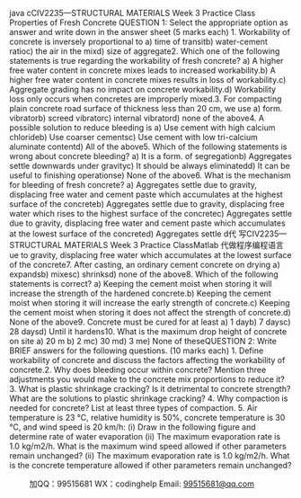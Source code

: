 java cCIV2235—STRUCTURAL MATERIALS Week 3 Practice Class Properties of Fresh Concrete QUESTION 1: Select the appropriate option as answer and write down in the answer sheet (5 marks each) 1. Workability of concrete is inversely proportional to a)   time of transitb)   water-cement ratioc)   the air in the mixd)   size of aggregate2. Which one of the following statements is true regarding the workability of fresh concrete? a)   A higher free water content in concrete mixes leads to increased workability.b)   A higher free water content in concrete mixes results in loss of workability.c)   Aggregate grading has no impact on concrete workability.d)   Workability loss only occurs when concretes are improperly mixed.3. For compacting plain concrete road surface of thickness less than 20 cm, we use a)   form. vibratorb)   screed vibratorc)   internal vibratord)   none of the above4. A possible solution to reduce bleeding is  a)   Use cement with high calcium chlorideb)   Use coarser cementsc)   Use cement with low tri-calcium aluminate contentd)   All of the above5. Which of the following statements is wrong about concrete bleeding?  a)   It is a form. of segregationb)   Aggregates settle downwards under gravityc)   It should be always eliminatedd)   It can be useful to finishing operationse)   None of the above6. What is the mechanism for bleeding of   fresh concrete? a)   Aggregates settle due to gravity, displacing free water and cement paste which accumulates at the highest surface   of the concreteb)   Aggregates settle due to gravity, displacing free water which rises to the highest surface of the concretec)   Aggregates settle due to gravity, displacing free water and cement paste which accumulates at the lowest surface   of the concreted)   Aggregates settle d代 写CIV2235—STRUCTURAL MATERIALS Week 3 Practice ClassMatlab
代做程序编程语言ue to gravity, displacing free water which accumulates at the lowest surface   of the concrete7. After casting, an ordinary cement concrete on drying a)   expandsb)   mixesc)   shrinksd)   none of the above8. Which of the following statements is correct?  a)   Keeping the cement moist when storing it will increase the strength of the hardened concrete.b)   Keeping the cement moist when storing it will increase the early strength of concrete.c)   Keeping the cement moist when storing it does not affect the strength of concrete.d)   None of the above9. Concrete must be cured for at least  a)   1 dayb)   7 daysc)   28 daysd)   Until it hardens10. What is the maximum drop height of concrete on site a)   20 m b)   2 mc)   30 md)   3 me)   None of theseQUESTION 2: Write BRIEF answers for the following questions. (10 marks each) 1. Define workability of concrete and discuss the factors affecting the workability of concrete.2. Why does bleeding occur within concrete? Mention three adjustments you would make to the concrete mix proportions to reduce it?
3. What is plastic shrinkage cracking? Is it detrimental to concrete strength? What are the solutions to plastic shrinkage cracking?
4. Why compaction is needed for concrete? List at least three types of compaction.
5. Air temperature is 23 °C, relative humidity is 50%, concrete temperature is 30 °C, and wind speed is 20 km/h:
(i) Draw in the following figure and determine rate of water evaporation
(ii) The maximum evaporation rate is 1.0 kg/m2/h. What is the maximum wind speed allowed if other parameters remain unchanged?
(ii) The maximum evaporation rate is 1.0 kg/m2/h. What is the concrete temperature allowed if other parameters remain unchanged?


         
加QQ：99515681  WX：codinghelp  Email: 99515681@qq.com
